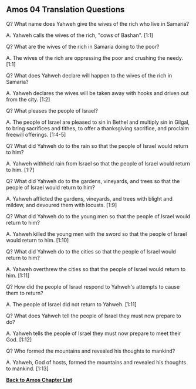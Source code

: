 ## Amos 04 Translation Questions ##

Q? What name does Yahweh give the wives of the rich who live in Samaria?

A. Yahweh calls the wives of the rich, "cows of Bashan". [1:1]

Q? What are the wives of the rich in Samaria doing to the poor?

A. The wives of the rich are oppressing the poor and crushing the needy. [1:1]

Q? What does Yahweh declare will happen to the wives of the rich in Samaria?

A. Yahweh declares the wives will be taken away with hooks and driven out from the city. [1:2]

Q? What pleases the people of Israel?

A. The people of Israel are pleased to sin in Bethel and multiply sin in Gilgal, to bring sacrifices and tithes, to offer a thanksgiving sacrifice, and proclaim freewill offerings. [1:4-5]

Q? What did Yahweh do to the rain so that the people of Israel would return to him?

A. Yahweh withheld rain from Israel so that the people of Israel would return to him. [1:7]

Q? What did Yahweh do to the gardens, vineyards, and trees so that the people of Israel would return to him?

A. Yahweh afflicted the gardens, vineyards, and trees with blight and mildew, and devoured them with locusts. [1:9]

Q? What did Yahweh do to the young men so that the people of Israel would return to him?

A. Yahweh killed the young men with the sword so that the people of Israel would return to him. [1:10]

Q? What did Yahweh do to the cities so that the people of Israel would return to him?

A. Yahweh overthrew the cities so that the people of Israel would return to him. [1:11]

Q? How did the people of Israel respond to Yahweh's attempts to cause them to return?

A. The people of Israel did not return to Yahweh. [1:11]

Q? What does Yahweh tell the people of Israel they must now prepare to do?

A. Yahweh tells the people of Israel they must now prepare to meet their God. [1:12]

Q? Who formed the mountains and revealed his thoughts to mankind?

A. Yahweh, God of hosts, formed the mountains and revealed his thoughts to mankind. [1:13]

__[Back to Amos Chapter List](./)__

